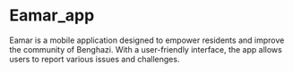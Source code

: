 # Eamar_app
Eamar is a mobile application designed to empower residents and improve the community of Benghazi. With a user-friendly interface, the app allows users to report various issues and challenges.
